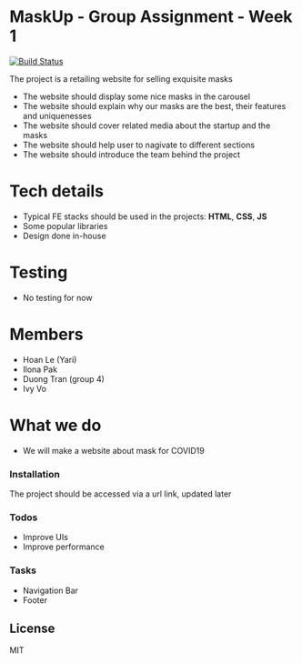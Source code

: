 # MaskUp - Group Assignment - Week 1

[![Build Status](https://travis-ci.org/joemccann/dillinger.svg?branch=master)](https://travis-ci.org/joemccann/dillinger)

The project is a retailing website for selling exquisite masks    
  - The website should display some nice masks in the carousel
  - The website should explain why our masks are the best, their features and uniquenesses
  - The website should cover related media about the startup and the masks
  - The website should help user to nagivate to different sections
  - The website should introduce the team behind the project
# Tech details
  - Typical FE stacks should be used in the projects: **HTML**, **CSS**, **JS**
  - Some popular libraries
  - Design done in-house
# Testing
  - No testing for now

# Members
- Hoan Le (Yari)
- Ilona Pak
- Duong Tran (group 4)
- Ivy Vo

# What we do
- We will make a website about mask for COVID19

### Installation

The project should be accessed via a url link, updated later

### Todos
 - Improve UIs
 - Improve performance

### Tasks
- Navigation Bar 
- Footer

License
----

MIT
